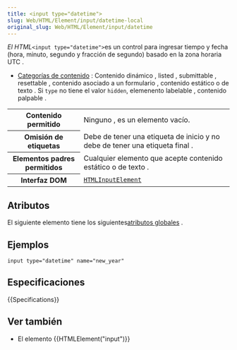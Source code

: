 ```yaml
---
title: <input type="datetime">
slug: Web/HTML/Element/input/datetime-local
original_slug: Web/HTML/Element/input/datetime
---
```


_El HTML_` <input type="datetime"> `es un control para ingresar tiempo y fecha (hora, minuto, segundo y fracción de segundo) basado en la zona horaria UTC .

- [Categorías de contenido](/es/docs/Web/Guide/HTML/categorias_de_contenido) : Contenido dinámico , listed , submittable , resettable , contenido asociado a un formulario , contenido estático o de texto . Si `type` no tiene el valor `hidden`, elemenento labelable , contenido palpable .

<table class="properties">
  <tbody>
    <tr>
      <th scope="row">Contenido permitido</th>
      <td>Ninguno , es un elemento vacío.</td>
    </tr>
    <tr>
      <th scope="row">Omisión de etiquetas</th>
      <td>
        Debe de tener una etiqueta de inicio y no debe de tener una etiqueta
        final .
      </td>
    </tr>
    <tr>
      <th scope="row">Elementos padres permitidos</th>
      <td>Cualquier elemento que acepte contenido estático o de texto .</td>
    </tr>
    <tr>
      <th scope="row">Interfaz DOM</th>
      <td>
        <a
          href="/es/docs/Web/API/HTMLInputElement"
          title="The HTMLInputElement interface provides special properties and methods (beyond the regular HTMLElement interface it also has available to it by inheritance) for manipulating the layout and presentation of input elements."
          ><code>HTMLInputElement</code></a
        >
      </td>
    </tr>
  </tbody>
</table>

## Atributos

El siguiente elemento tiene los siguientes[atributos globales](/es/docs/Web/HTML/Atributos_Globales) .

## Ejemplos

`input type="datetime" name="new_year"`

## Especificaciones

{{Specifications}}

## Ver también

- El elemento {{HTMLElement("input")}}
